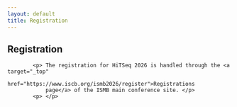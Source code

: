 ```yaml
---
layout: default
title: Registration
---
```



<div class="box">
            <h2>Registration</h2>
	    
            <p> The registration for HiTSeq 2026 is handled through the <a target="_top"
                href="https://www.iscb.org/ismb2026/register">Registrations
                page</a> of the ISMB main conference site. </p>
            <p> </p>
</div>
